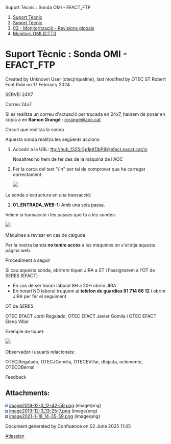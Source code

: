 Suport Tècnic : Sonda OMI - EFACT\_FTP  

1.  [Suport Tècnic](index.html)
2.  [Suport Tècnic](13893782.html)
3.  [03 - Monitorització - Revisions globals](26313327.html)
4.  [Monitors OMI (CTTI)](26313608.html)

Suport Tècnic : Sonda OMI - EFACT\_FTP
======================================

Created by Unknown User (otecjriquelme), last modified by OTEC ST Robert Font Rubí on 17 February 2024

SERVEI 24X7

Correu 24x7

Si es realitza un correu d'actuació per trucada en 24x7, haurem de posar en còpia a en **Ramon Grangé** : [rgrange@aoc.cat](mailto:rgrange@aoc.cat)

Circuit que realitza la sonda

Aquesta sonda realitza les següents accions:

1.  Accedir a la URL: [ftp://hub\_1325:Gp1jqfDbP8@efact.eacat.cat/in](ftp://hub_1325:Gp1jqfDbP8@efact.eacat.cat/in)  
      
    Nosaltres ho hem de fer des de la màquina de l'AOC  
      
      
    
2.  Fer la cerca del text "/in" per tal de comprovar que ha carregat correctament:  
      
    ![](attachments/30868333/41520415.png)

La sonda s'estructura en una transacció:

1.  **01\_ENTRADA\_WEB-1:** Amb una sola passa.

Veiem la transacció i les passes que fa a les sondes:

![](attachments/30868333/30868335.png)

  

Màquines a revisar en cas de caiguda

Per la nostra banda **no tenim accés** a les màquines on s'allotja aquesta pàgina web.

Procediment a seguir

Si cau aquesta sonda, obrirem tiquet JIRA a ST i l'assignarem a l'OT de SERES (EFACT)

*   En cas de ser horari laboral 8H a 20H obrim JIRA
*   En horari NO laboral truquem al **telèfon de guardies 91 714 66 12** i obrim JIRA per fer el seguiment

  

OT de SERES

OTEC EFACT Jordi Regalado, OTEC EFACT Javier Gomila i OTEC EFACT Elena Villar

Exemple de tiquet:

![](attachments/30868302/30868336.png)  
  

Observador i usuaris relacionats:

OTECjRegalado, OTECJGomilla, OTECEVillar, dtejada, oclemente, OTECOBernal

Feedback

Attachments:
------------

![](images/icons/bullet_blue.gif) [image2019-12-3\_12-42-59.png](attachments/30868333/30868334.png) (image/png)  
![](images/icons/bullet_blue.gif) [image2019-12-3\_13-25-7.png](attachments/30868333/30868335.png) (image/png)  
![](images/icons/bullet_blue.gif) [image2021-1-18\_14-35-59.png](attachments/30868333/41520415.png) (image/png)  

Document generated by Confluence on 02 June 2025 11:05

[Atlassian](http://www.atlassian.com/)